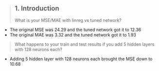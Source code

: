 > ## 1. Introduction
> What is your MSE/MAE with linreg vs tuned network?
- The original MSE was 24.29 and the tuned network got it to 12.36
- The original MAE was 3.32 and the tuned network got it to 1.93
> What happens to your train and test results if you add 5 hidden layers with 128 neurons each?
- Adding 5 hidden layer with 128 neurons each brought the MSE down to 10.68
